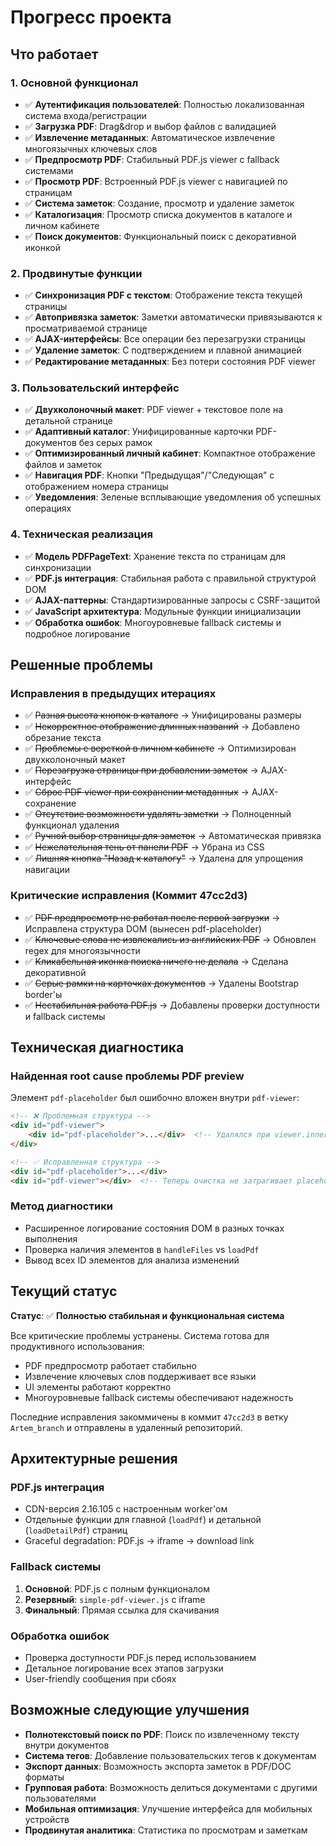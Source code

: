 # Прогресс проекта

## Что работает

### 1. **Основной функционал**
- ✅ **Аутентификация пользователей**: Полностью локализованная система входа/регистрации
- ✅ **Загрузка PDF**: Drag&drop и выбор файлов с валидацией
- ✅ **Извлечение метаданных**: Автоматическое извлечение многоязычных ключевых слов
- ✅ **Предпросмотр PDF**: Стабильный PDF.js viewer с fallback системами  
- ✅ **Просмотр PDF**: Встроенный PDF.js viewer с навигацией по страницам
- ✅ **Система заметок**: Создание, просмотр и удаление заметок
- ✅ **Каталогизация**: Просмотр списка документов в каталоге и личном кабинете
- ✅ **Поиск документов**: Функциональный поиск с декоративной иконкой

### 2. **Продвинутые функции**
- ✅ **Синхронизация PDF с текстом**: Отображение текста текущей страницы
- ✅ **Автопривязка заметок**: Заметки автоматически привязываются к просматриваемой странице
- ✅ **AJAX-интерфейсы**: Все операции без перезагрузки страницы
- ✅ **Удаление заметок**: С подтверждением и плавной анимацией
- ✅ **Редактирование метаданных**: Без потери состояния PDF viewer

### 3. **Пользовательский интерфейс**
- ✅ **Двухколоночный макет**: PDF viewer + текстовое поле на детальной странице
- ✅ **Адаптивный каталог**: Унифицированные карточки PDF-документов без серых рамок
- ✅ **Оптимизированный личный кабинет**: Компактное отображение файлов и заметок
- ✅ **Навигация PDF**: Кнопки "Предыдущая"/"Следующая" с отображением номера страницы
- ✅ **Уведомления**: Зеленые всплывающие уведомления об успешных операциях

### 4. **Техническая реализация**
- ✅ **Модель PDFPageText**: Хранение текста по страницам для синхронизации
- ✅ **PDF.js интеграция**: Стабильная работа с правильной структурой DOM
- ✅ **AJAX-паттерны**: Стандартизированные запросы с CSRF-защитой
- ✅ **JavaScript архитектура**: Модульные функции инициализации
- ✅ **Обработка ошибок**: Многоуровневые fallback системы и подробное логирование

## Решенные проблемы

### **Исправления в предыдущих итерациях**
- ✅ ~~Разная высота кнопок в каталоге~~ → Унифицированы размеры
- ✅ ~~Некорректное отображение длинных названий~~ → Добавлено обрезание текста
- ✅ ~~Проблемы с версткой в личном кабинете~~ → Оптимизирован двухколоночный макет
- ✅ ~~Перезагрузка страницы при добавлении заметок~~ → AJAX-интерфейс
- ✅ ~~Сброс PDF viewer при сохранении метаданных~~ → AJAX-сохранение
- ✅ ~~Отсутствие возможности удалять заметки~~ → Полноценный функционал удаления
- ✅ ~~Ручной выбор страницы для заметок~~ → Автоматическая привязка
- ✅ ~~Нежелательная тень от панели PDF~~ → Убрана из CSS
- ✅ ~~Лишняя кнопка "Назад к каталогу"~~ → Удалена для упрощения навигации

### **Критические исправления (Коммит 47cc2d3)**
- ✅ ~~PDF предпросмотр не работал после первой загрузки~~ → Исправлена структура DOM (вынесен pdf-placeholder)
- ✅ ~~Ключевые слова не извлекались из английских PDF~~ → Обновлен regex для многоязычности  
- ✅ ~~Кликабельная иконка поиска ничего не делала~~ → Сделана декоративной
- ✅ ~~Серые рамки на карточках документов~~ → Удалены Bootstrap border'ы
- ✅ ~~Нестабильная работа PDF.js~~ → Добавлены проверки доступности и fallback системы

## Техническая диагностика

### **Найденная root cause проблемы PDF preview**
Элемент `pdf-placeholder` был ошибочно вложен внутри `pdf-viewer`:
```html
<!-- ❌ Проблемная структура -->
<div id="pdf-viewer">
    <div id="pdf-placeholder">...</div>  <!-- Удалялся при viewer.innerHTML = '' -->
</div>

<!-- ✅ Исправленная структура -->
<div id="pdf-placeholder">...</div>
<div id="pdf-viewer"></div>  <!-- Теперь очистка не затрагивает placeholder -->
```

### **Метод диагностики**
- Расширенное логирование состояния DOM в разных точках выполнения
- Проверка наличия элементов в `handleFiles` vs `loadPdf`
- Вывод всех ID элементов для анализа изменений

## Текущий статус
**Статус**: ✅ **Полностью стабильная и функциональная система**

Все критические проблемы устранены. Система готова для продуктивного использования:
- PDF предпросмотр работает стабильно
- Извлечение ключевых слов поддерживает все языки
- UI элементы работают корректно
- Многоуровневые fallback системы обеспечивают надежность

Последние исправления закоммичены в коммит `47cc2d3` в ветку `Artem_branch` и отправлены в удаленный репозиторий.

## Архитектурные решения

### **PDF.js интеграция**
- CDN-версия 2.16.105 с настроенным worker'ом
- Отдельные функции для главной (`loadPdf`) и детальной (`loadDetailPdf`) страниц
- Graceful degradation: PDF.js → iframe → download link

### **Fallback системы**
1. **Основной**: PDF.js с полным функционалом
2. **Резервный**: `simple-pdf-viewer.js` с iframe
3. **Финальный**: Прямая ссылка для скачивания

### **Обработка ошибок**
- Проверка доступности PDF.js перед использованием
- Детальное логирование всех этапов загрузки
- User-friendly сообщения при сбоях

## Возможные следующие улучшения
- **Полнотекстовый поиск по PDF**: Поиск по извлеченному тексту внутри документов
- **Система тегов**: Добавление пользовательских тегов к документам
- **Экспорт данных**: Возможность экспорта заметок в PDF/DOC форматы
- **Групповая работа**: Возможность делиться документами с другими пользователями
- **Мобильная оптимизация**: Улучшение интерфейса для мобильных устройств
- **Продвинутая аналитика**: Статистика по просмотрам и заметкам 